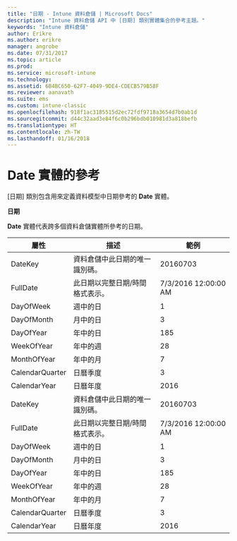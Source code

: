 ```yaml
---
title: "日期 - Intune 資料倉儲 | Microsoft Docs"
description: "Intune 資料倉儲 API 中 [日期] 類別實體集合的參考主題。"
keywords: "Intune 資料倉儲"
author: Erikre
ms.author: erikre
manager: angrobe
ms.date: 07/31/2017
ms.topic: article
ms.prod: 
ms.service: microsoft-intune
ms.technology: 
ms.assetid: 6B4BC650-62F7-4049-9DE4-CDECB579B58F
ms.reviewer: aanavath
ms.suite: ems
ms.custom: intune-classic
ms.openlocfilehash: 918f1ac3185515d2ec72fdf9718a3654d7b0ab1d
ms.sourcegitcommit: d44c32aad3e84f6c0b296bdb010981d3a818befb
ms.translationtype: HT
ms.contentlocale: zh-TW
ms.lasthandoff: 01/16/2018
---
```

# <a name="reference-for-date-entity"></a>Date 實體的參考

[日期] 類別包含用來定義資料模型中日期參考的 **Date** 實體。

**日期**

**Date** 實體代表跨多個資料倉儲實體所參考的日期。

| 屬性  | 描述 | 範例 |
|---------|------------|--------|
| DateKey | 資料倉儲中此日期的唯一識別碼。 | 20160703 |
| FullDate | 此日期以完整日期/時間格式表示。 | 7/3/2016 12:00:00 AM |
| DayOfWeek | 週中的日 | 1 |
| DayOfMonth | 月中的日 | 3 |
| DayOfYear | 年中的日 | 185 |
| WeekOfYear | 年中的週 | 28 |
| MonthOfYear | 年中的月 | 7 |
| CalendarQuarter | 日曆季度 | 3 |
| CalendarYear | 日曆年度 | 2016 |
| DateKey | 資料倉儲中此日期的唯一識別碼。 | 20160703 |
| FullDate | 此日期以完整日期/時間格式表示。 | 7/3/2016 12:00:00 AM |
| DayOfWeek | 週中的日 | 1 |
| DayOfMonth | 月中的日 | 3 |
| DayOfYear | 年中的日 | 185 |
| WeekOfYear | 年中的週 | 28 |
| MonthOfYear | 年中的月 | 7 |
| CalendarQuarter | 日曆季度 | 3 |
| CalendarYear | 日曆年度 | 2016 |
